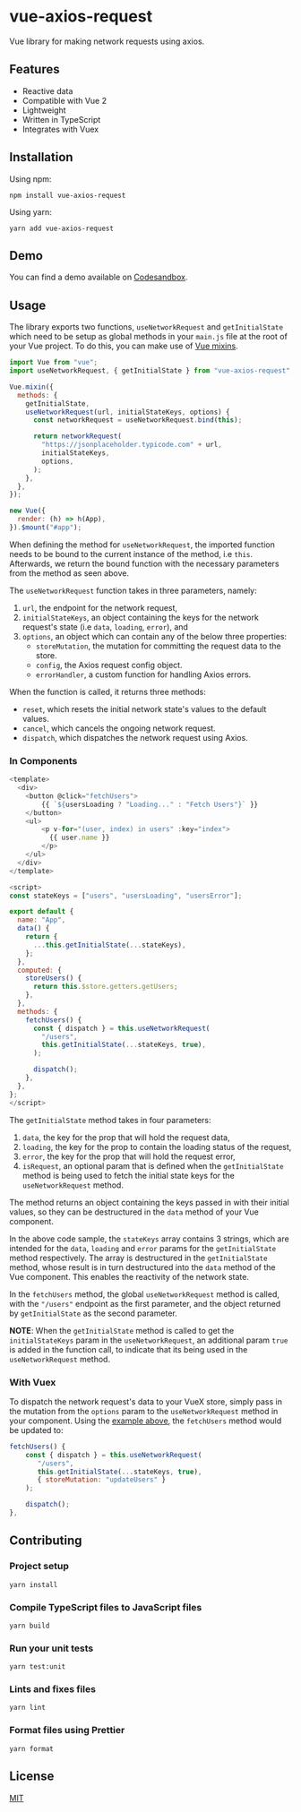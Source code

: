 # vue-axios-request

Vue library for making network requests using axios.

## Features

- Reactive data
- Compatible with Vue 2
- Lightweight
- Written in TypeScript
- Integrates with Vuex

## Installation

Using npm:

```
npm install vue-axios-request
```

Using yarn:

```
yarn add vue-axios-request
```

## Demo

You can find a demo available on [Codesandbox](https://codesandbox.io/s/vue-axios-request-demo-urmhy).

## Usage

The library exports two functions, `useNetworkRequest` and `getInitialState` which need to be setup as global methods in your `main.js` file at the root of your Vue project. To do this, you can make use of [Vue mixins](https://vuejs.org/v2/guide/mixins.html).

```js
import Vue from "vue";
import useNetworkRequest, { getInitialState } from "vue-axios-request";

Vue.mixin({
  methods: {
    getInitialState,
    useNetworkRequest(url, initialStateKeys, options) {
      const networkRequest = useNetworkRequest.bind(this);

      return networkRequest(
        "https://jsonplaceholder.typicode.com" + url,
        initialStateKeys,
        options,
      );
    },
  },
});

new Vue({
  render: (h) => h(App),
}).$mount("#app");
```

When defining the method for `useNetworkRequest`, the imported function needs to be bound to the current instance of the method, i.e `this`. Afterwards, we return the bound function with the necessary parameters from the method as seen above.

The `useNetworkRequest` function takes in three parameters, namely:

1. `url`, the endpoint for the network request,
2. `initialStateKeys`, an object containing the keys for the network request's state (i.e `data`, `loading`, `error`), and
3. `options`, an object which can contain any of the below three properties:
   - `storeMutation`, the mutation for committing the request data to the store.
   - `config`, the Axios request config object.
   - `errorHandler`, a custom function for handling Axios errors.

When the function is called, it returns three methods:

- `reset`, which resets the initial network state's values to the default values.
- `cancel`, which cancels the ongoing network request.
- `dispatch`, which dispatches the network request using Axios.

### In Components

```js
<template>
  <div>
    <button @click="fetchUsers">
        {{ `${usersLoading ? "Loading..." : "Fetch Users"}` }}
    </button>
    <ul>
        <p v-for="(user, index) in users" :key="index">
          {{ user.name }}
        </p>
    </ul>
  </div>
</template>

<script>
const stateKeys = ["users", "usersLoading", "usersError"];

export default {
  name: "App",
  data() {
    return {
      ...this.getInitialState(...stateKeys),
    };
  },
  computed: {
    storeUsers() {
      return this.$store.getters.getUsers;
    },
  },
  methods: {
    fetchUsers() {
      const { dispatch } = this.useNetworkRequest(
        "/users",
        this.getInitialState(...stateKeys, true),
      );

      dispatch();
    },
  },
};
</script>
```

The `getInitialState` method takes in four parameters:

1. `data`, the key for the prop that will hold the request data,
2. `loading`, the key for the prop to contain the loading status of the request,
3. `error`, the key for the prop that will hold the request error,
4. `isRequest`, an optional param that is defined when the `getInitialState` method is being used to fetch the initial state keys for the `useNetworkRequest` method.

The method returns an object containing the keys passed in with their initial values, so they can be destructured in the `data` method of your Vue component.

In the above code sample, the `stateKeys` array contains 3 strings, which are intended for the `data`, `loading` and `error` params for the `getInitialState` method respectively. The array is destructured in the `getInitialState` method, whose result is in turn destructured into the `data` method of the Vue component. This enables the reactivity of the network state.

In the `fetchUsers` method, the global `useNetworkRequest` method is called, with the `"/users"` endpoint as the first parameter, and the object returned by `getInitialState` as the second parameter.

**NOTE**: When the `getInitialState` method is called to get the `initialStateKeys` param in the `useNetworkRequest`, an additional param `true` is added in the function call, to indicate that its being used in the `useNetworkRequest` method.

### With Vuex

To dispatch the network request's data to your VueX store, simply pass in the mutation from the `options` param to the `useNetworkRequest` method in your component. Using the [example above](#in-components), the `fetchUsers` method would be updated to:

```js
fetchUsers() {
    const { dispatch } = this.useNetworkRequest(
       "/users",
       this.getInitialState(...stateKeys, true),
       { storeMutation: "updateUsers" }
    );

    dispatch();
},
```

## Contributing

### Project setup

```
yarn install
```

### Compile TypeScript files to JavaScript files

```
yarn build
```

### Run your unit tests

```
yarn test:unit
```

### Lints and fixes files

```
yarn lint
```

### Format files using Prettier

```
yarn format
```

## License

[MIT](https://github.com/justsolomon/vue-axios-request/blob/main/LICENSE)

